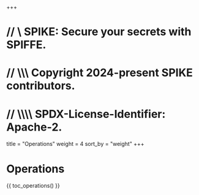+++
# //    \\ SPIKE: Secure your secrets with SPIFFE.
# //  \\\\\ Copyright 2024-present SPIKE contributors.
# // \\\\\\\ SPDX-License-Identifier: Apache-2.

title = "Operations"
weight = 4
sort_by = "weight"
+++



# Operations

{{ toc_operations() }}